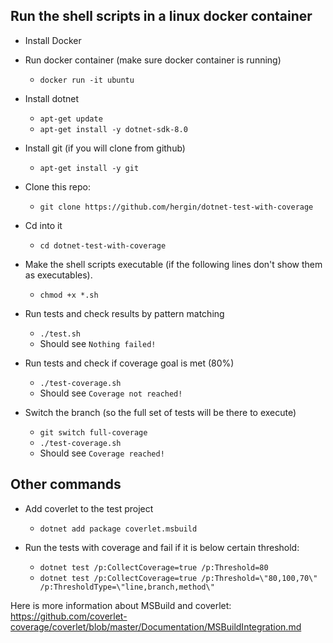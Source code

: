 ## Run the shell scripts in a linux docker container

* Install Docker

* Run docker container (make sure docker container is running)
  * `docker run -it ubuntu`

* Install dotnet
  * `apt-get update`
  * `apt-get install -y dotnet-sdk-8.0`

* Install git (if you will clone from github)
  * `apt-get install -y git`

* Clone this repo:
  * `git clone https://github.com/hergin/dotnet-test-with-coverage`

* Cd into it
  * `cd dotnet-test-with-coverage`

* Make the shell scripts executable (if the following lines don't show them as executables).
  * `chmod +x *.sh`

* Run tests and check results by pattern matching
  * `./test.sh`
  * Should see `Nothing failed!`

* Run tests and check if coverage goal is met (80%)
  * `./test-coverage.sh`
  * Should see `Coverage not reached!`

* Switch the branch (so the full set of tests will be there to execute)
  * `git switch full-coverage`
  * `./test-coverage.sh`
  * Should see `Coverage reached!`

## Other commands

* Add coverlet to the test project
  * `dotnet add package coverlet.msbuild`

* Run the tests with coverage and fail if it is below certain threshold:
  * `dotnet test /p:CollectCoverage=true /p:Threshold=80`
  * `dotnet test /p:CollectCoverage=true /p:Threshold=\"80,100,70\" /p:ThresholdType=\"line,branch,method\"`

Here is more information about MSBuild and coverlet: https://github.com/coverlet-coverage/coverlet/blob/master/Documentation/MSBuildIntegration.md
